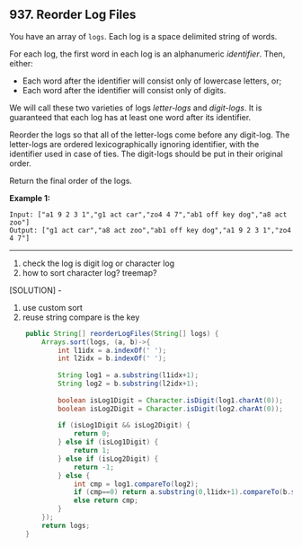 ## 937. Reorder Log Files

You have an array of `logs`.  Each log is a space delimited string of words.

For each log, the first word in each log is an alphanumeric *identifier*.  Then, either:

- Each word after the identifier will consist only of lowercase letters, or;
- Each word after the identifier will consist only of digits.

We will call these two varieties of logs *letter-logs* and *digit-logs*.  It is guaranteed that each log has at least one word after its identifier.

Reorder the logs so that all of the letter-logs come before any digit-log.  The letter-logs are ordered lexicographically ignoring identifier, with the identifier used in case of ties.  The digit-logs should be put in their original order.

Return the final order of the logs.

 

**Example 1:**

```
Input: ["a1 9 2 3 1","g1 act car","zo4 4 7","ab1 off key dog","a8 act zoo"]
Output: ["g1 act car","a8 act zoo","ab1 off key dog","a1 9 2 3 1","zo4 4 7"]
```

---

1. check the log is digit log or character log
2. how to sort character log? treemap?

[SOLUTION] -

1. use custom sort
2. reuse string compare is the key

```java
    public String[] reorderLogFiles(String[] logs) {
        Arrays.sort(logs, (a, b)->{
            int l1idx = a.indexOf(' ');
            int l2idx = b.indexOf(' ');
            
            String log1 = a.substring(l1idx+1);
            String log2 = b.substring(l2idx+1);
            
            boolean isLog1Digit = Character.isDigit(log1.charAt(0));
            boolean isLog2Digit = Character.isDigit(log2.charAt(0));
            
            if (isLog1Digit && isLog2Digit) {
                return 0;
            } else if (isLog1Digit) {
                return 1;
            } else if (isLog2Digit) {
                return -1;
            } else {
                int cmp = log1.compareTo(log2);
                if (cmp==0) return a.substring(0,l1idx+1).compareTo(b.substring(0, l2idx+1));
                else return cmp;
            }
        });
        return logs;
    }
```

